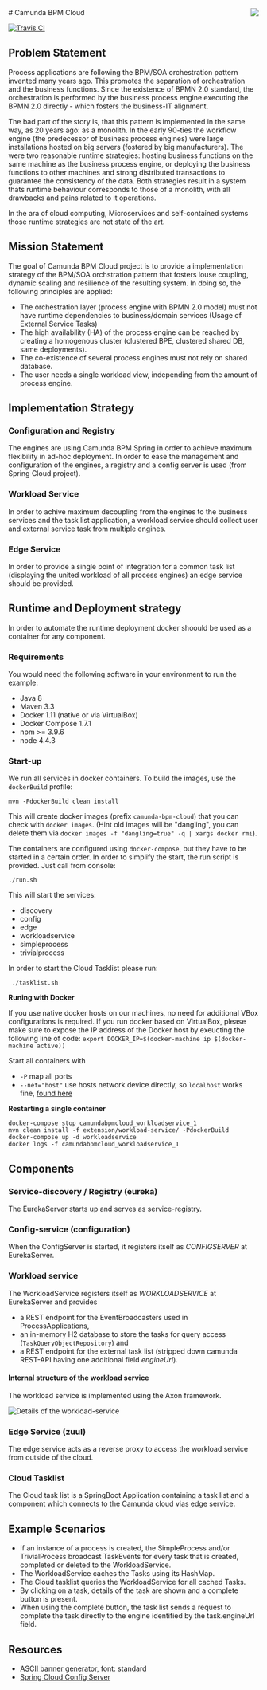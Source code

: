 <img src="https://www.holisticon.de/wp-content/uploads/2013/05/holisticon-logo-hamburg.gif" align="right" />
# Camunda BPM Cloud

[![Travis CI](https://travis-ci.org/holisticon/camunda-bpm-cloud.svg?branch=master)](https://travis-ci.org/holisticon/camunda-bpm-cloud)

## Problem Statement

Process applications are following the BPM/SOA orchestration pattern invented many years ago. This promotes the separation of orchestration and the business functions. Since the existence of BPMN 2.0 standard, the orchestration is performed by the business process engine executing the BPMN 2.0 directly - which fosters the business-IT alignment. 

The bad part of the story is, that this pattern is implemented in the same way, as 20 years ago: as a monolith. In the early 90-ties the workflow engine (the predecessor of business process engines) were large installations hosted on big servers (fostered by big manufacturers). The were two reasonable runtime strategies: hosting business functions on the same machine as the business process engine, or deploying the business functions to other machines and strong distributed transactions to guarantee the consistency of the data. Both strategies result in a system thats runtime behaviour corresponds to those of a monolith, with all drawbacks and pains related to it operations.

In the ara of cloud computing, Microservices and self-contained systems those runtime strategies are not state of the art.

## Mission Statement

The goal of Camunda BPM Cloud project is to provide a implementation strategy of the BPM/SOA orchstration pattern that fosters louse coupling, dynamic scaling and resilience of the resulting system. In doing so, the following principles are applied:

- The orchestration layer (process engine with BPMN 2.0 model) must not have runtime dependencies to business/domain services (Usage of External Service Tasks)
- The high availability (HA) of the process engine can be reached by creating a homogenous cluster (clustered BPE, clustered shared DB, same deployments).
- The co-existence of several process engines must not rely on shared database.
- The user needs a single workload view, independing from the amount of process engine.

## Implementation Strategy

### Configuration and Registry
The engines are using Camunda BPM Spring in order to achieve maximum flexibility in ad-hoc deployment. In order to ease the management and configuration of the engines, a registry and a config server is used (from Spring Cloud project).

### Workload Service
In order to achive maximum decoupling from the engines to the business services and the task list application, a workload service should collect user and external service task from multiple engines. 

### Edge Service
In order to provide a single point of integration for a common task list (displaying the united workload of all process engines) an edge service should be provided.

## Runtime and Deployment strategy
In order to automate the runtime deployment docker shoould be used as a container for any component.

### Requirements

You would need the following software in your environment to run the example:

  * Java 8
  * Maven 3.3
  * Docker 1.11 (native or via VirtualBox)
  * Docker Compose 1.7.1
  * npm >= 3.9.6
  * node 4.4.3

### Start-up

We run all services in docker containers. To build the images, use the `dockerBuild` profile:

    mvn -PdockerBuild clean install

This will create docker images (prefix `camunda-bpm-cloud`) that you can check with `docker images`. (Hint old images will be "dangling", you can delete them via `docker images -f "dangling=true" -q | xargs docker rmi`).

The containers are configured using `docker-compose`, but they have to be started in a certain order. In order to simplify the start, the run script is provided. Just call from console:

    ./run.sh

This will start the services:

* discovery
* config
* edge
* workloadservice
* simpleprocess
* trivialprocess

In order to start the Cloud Tasklist please run:

     ./tasklist.sh
 

**Runing with Docker**

If you use native docker hosts on our machines, no need for additional VBox configurations is required. If you run docker based on VirtualBox, please make sure to expose the IP address of the Docker host by exeucting the following line of code: `export DOCKER_IP=$(docker-machine ip $(docker-machine active))
`

Start all containers with

* `-P` map all ports
* `--net="host"` use hosts network device directly, so `localhost` works fine, [found here](http://stackoverflow.com/questions/29971909/use-eureka-despite-having-random-external-port-of-docker-containers)

**Restarting a single container**

    docker-compose stop camundabpmcloud_workloadservice_1
    mvn clean install -f extension/workload-service/ -PdockerBuild
    docker-compose up -d workloadservice
    docker logs -f camundabpmcloud_workloadservice_1

## Components

### Service-discovery / Registry (eureka)

The EurekaServer starts up and serves as service-registry.

### Config-service (configuration)

When the ConfigServer is started, it registers itself as _CONFIGSERVER_ at EurekaServer.

### Workload service

The WorkloadService registers itself as _WORKLOADSERVICE_ at EurekaServer and provides

* a REST endpoint for the EventBroadcasters used in ProcessApplications,
* an in-memory H2 database to store the tasks for query access (`TaskQueryObjectRepository`) and
* a REST endpoint for the external task list (stripped down camunda REST-API having one additional field _engineUrl_).

#### Internal structure of the workload service

The workload service is implemented using the Axon framework.

![Details of the workload-service](./docs/images/workload-service.png "Details of the workload-service")
    
### Edge Service (zuul)

The edge service acts as a reverse proxy to access the workload service from outside of the cloud.

### Cloud Tasklist

The Cloud task list is a SpringBoot Application containing a task list and a component which connects to the Camunda cloud vias edge service. 


## Example Scenarios

* If an instance of a process is created, the SimpleProcess and/or TrivialProcess broadcast TaskEvents for every task that is created, completed or deleted to the WorkloadService.
* The WorkloadService caches the Tasks using its HashMap.
* The Cloud tasklist queries the WorkloadService for all cached Tasks.
* By clicking on a task, details of the task are shown and a complete button is present.
* When using the complete button, the task list sends a request to complete the task directly to the engine identified by the task.engineUrl field.


## Resources

* [ASCII banner generator](http://www.network-science.de/ascii/), font: standard
* [Spring Cloud Config Server](https://cloud.spring.io/spring-cloud-config/spring-cloud-config.html)
